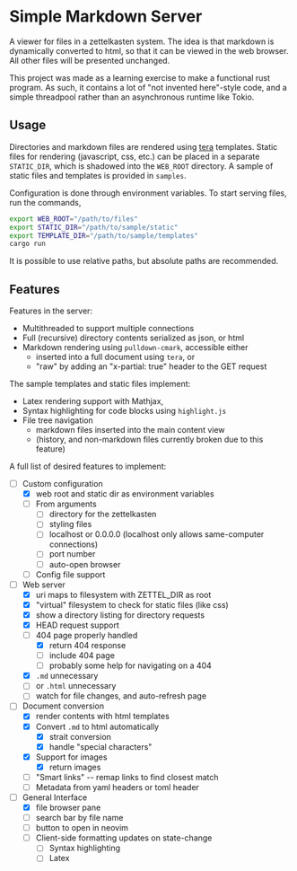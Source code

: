 # Simple Markdown Server

A viewer for files in a zettelkasten system. The idea is that markdown is
dynamically converted to html, so that it can be viewed in the web browser. All
other files will be presented unchanged.

This project was made as a learning exercise to make a functional rust program.
As such, it contains a lot of "not invented here"-style code, and a simple
threadpool rather than an asynchronous runtime like Tokio.

## Usage

Directories and markdown files are rendered using
[tera](https://tera.netlify.app/) templates. Static files for rendering
(javascript, css, etc.) can be placed in a separate `STATIC_DIR`, which is
shadowed into the `WEB_ROOT` directory. A sample of static files and templates
is provided in `samples`.

Configuration is done through environment variables. To start serving files, run
the commands,

```bash
export WEB_ROOT="/path/to/files"
export STATIC_DIR="/path/to/sample/static"
export TEMPLATE_DIR="/path/to/sample/templates"
cargo run
```

It is possible to use relative paths, but absolute paths are recommended.

## Features

Features in the server:
- Multithreaded to support multiple connections
- Full (recursive) directory contents serialized as json, or html
- Markdown rendering using `pulldown-cmark`, accessible either
    - inserted into a full document using `tera`, or
    - "raw" by adding an "x-partial: true" header to the GET request

The sample templates and static files implement:
- Latex rendering support with Mathjax,
- Syntax highlighting for code blocks using `highlight.js`
- File tree navigation
    - markdown files inserted into the main content view
    - (history, and non-markdown files currently broken due to this feature)

A full list of desired features to implement: 

- [ ] Custom configuration 
    - [x] web root and static dir as environment variables
    - [ ] From arguments
        - [ ] directory for the zettelkasten
        - [ ] styling files
        - [ ] localhost or 0.0.0.0 (localhost only allows same-computer connections)
        - [ ] port number
        - [ ] auto-open browser
    - [ ] Config file support
- [ ] Web server
    - [x] uri maps to filesystem with ZETTEL_DIR as root
    - [x] "virtual" filesystem to check for static files (like css)
    - [x] show a directory listing for directory requests
    - [x] HEAD request support
    - [ ] 404 page properly handled
        - [x] return 404 response
        - [ ] include 404 page
        - [ ] probably some help for navigating on a 404
    - [x] `.md` unnecessary
    - [ ] or `.html` unnecessary
    - [ ] watch for file changes, and auto-refresh page
- [ ] Document conversion
    - [x] render contents with html templates
    - [x] Convert `.md` to html automatically
        - [x] strait conversion
        - [x] handle "special characters"
    - [x] Support for images
        - [x] return images
    - [ ] "Smart links" -- remap links to find closest match
    - [ ] Metadata from yaml headers or toml header
- [ ] General Interface
    - [x] file browser pane
    - [ ] search bar by file name
    - [ ] button to open in neovim
    - [ ] Client-side formatting updates on state-change
        - [ ] Syntax highlighting
        - [ ] Latex
